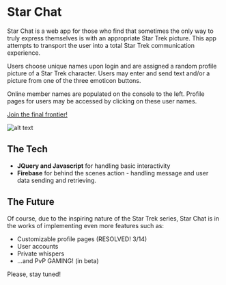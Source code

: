 Star Chat
=========

Star Chat is a web app for those who find that sometimes the only way to truly express themselves is with an appropriate Star Trek picture.  This app attempts to transport the user into a total Star Trek communication experience.  

Users choose unique names upon login and are assigned a random profile picture of a Star Trek character.  Users may enter and send text and/or a picture from one of the three emoticon buttons.   

Online member names are populated on the console to the left.  Profile pages for users may be accessed by clicking on these user names.

[Join the final frontier!](http://star-chat.surge.sh)

![alt text](http://www.animatedimages.org/data/media/635/animated-star-trek-image-0011.gif)

The Tech
---------

+ **JQuery and Javascript** for handling basic interactivity
+ **Firebase** for behind the scenes action - handling message and user data sending and retrieving.

The Future
----------

Of course, due to the inspiring nature of the Star Trek series, Star Chat is in the works of implementing even more features such as:

+ Customizable profile pages (RESOLVED! 3/14)
+ User accounts
+ Private whispers
+ ...and PvP GAMING! (in beta)

Please, stay tuned!
